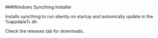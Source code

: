 ###Windows Syncthing Installer

Installs syncthing to run silently on startup and automically update in the %appdata% dir.

Check the releases tab for downloads.
